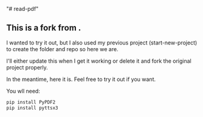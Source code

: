 "# read-pdf" 
## This is a fork from <to-be-continued>.
  
I wanted to try it out, but I also used my previous project (start-new-project) to create the folder and repo so here we are.

I'll either update this when I get it working or delete it and fork the original project properly.

In the meantime, here it is. Feel free to try it out if you want.

You wll need:

```py
pip install PyPDF2
pip install pyttsx3
```

